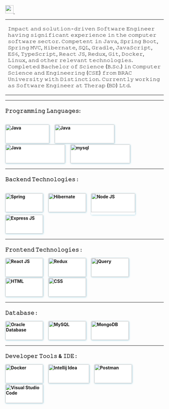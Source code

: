 
<a href="https://www.linkedin.com/in/md-sakib-khan/">
<img height="26em" src="https://img.shields.io/badge/-Md. Sakib Khan-038bc1?style=flat-square&logo=Linkedin&logoColor=white"/>
</a> &nbsp


<table>
<td>
<p>
𝙸𝚖𝚙𝚊𝚌𝚝 𝚊𝚗𝚍 𝚜𝚘𝚕𝚞𝚝𝚒𝚘𝚗-𝚍𝚛𝚒𝚟𝚎𝚗 𝚂𝚘𝚏𝚝𝚠𝚊𝚛𝚎 𝙴𝚗𝚐𝚒𝚗𝚎𝚎𝚛 𝚑𝚊𝚟𝚒𝚗𝚐 𝚜𝚒𝚐𝚗𝚒𝚏𝚒𝚌𝚊𝚗𝚝 𝚎𝚡𝚙𝚎𝚛𝚒𝚎𝚗𝚌𝚎 𝚒𝚗 𝚝𝚑𝚎 𝚌𝚘𝚖𝚙𝚞𝚝𝚎𝚛 𝚜𝚘𝚏𝚝𝚠𝚊𝚛𝚎 𝚜𝚎𝚌𝚝𝚘𝚛. 𝙲𝚘𝚖𝚙𝚎𝚝𝚎𝚗𝚝 𝚒𝚗 𝙹𝚊𝚟𝚊, 𝚂𝚙𝚛𝚒𝚗𝚐 𝙱𝚘𝚘𝚝, 𝚂𝚙𝚛𝚒𝚗𝚐 𝙼𝚅𝙲, 𝙷𝚒𝚋𝚎𝚛𝚗𝚊𝚝𝚎, 𝚂𝚀𝙻, 𝙶𝚛𝚊𝚍𝚕𝚎, 𝙹𝚊𝚟𝚊𝚂𝚌𝚛𝚒𝚙𝚝, 𝙴𝚂𝟼, 𝚃𝚢𝚙𝚎𝚂𝚌𝚛𝚒𝚙𝚝, 𝚁𝚎𝚊𝚌𝚝 𝙹𝚂, 𝚁𝚎𝚍𝚞𝚡, 𝙶𝚒𝚝, 𝙳𝚘𝚌𝚔𝚎𝚛, 𝙻𝚒𝚗𝚞𝚡, 𝚊𝚗𝚍 𝚘𝚝𝚑𝚎𝚛 𝚛𝚎𝚕𝚎𝚟𝚊𝚗𝚝 𝚝𝚎𝚌𝚑𝚗𝚘𝚕𝚘𝚐𝚒𝚎𝚜. 𝙲𝚘𝚖𝚙𝚕𝚎𝚝𝚎𝚍 𝙱𝚊𝚌𝚑𝚎𝚕𝚘𝚛 𝚘𝚏 𝚂𝚌𝚒𝚎𝚗𝚌𝚎 (𝙱.𝚂𝚌.) 𝚒𝚗 𝙲𝚘𝚖𝚙𝚞𝚝𝚎𝚛 𝚂𝚌𝚒𝚎𝚗𝚌𝚎 𝚊𝚗𝚍 𝙴𝚗𝚐𝚒𝚗𝚎𝚎𝚛𝚒𝚗𝚐 (𝙲𝚂𝙴) 𝚏𝚛𝚘𝚖 𝙱𝚁𝙰𝙲 𝚄𝚗𝚒𝚟𝚎𝚛𝚜𝚒𝚝𝚢 𝚠𝚒𝚝𝚑 𝙳𝚒𝚜𝚝𝚒𝚗𝚌𝚝𝚒𝚘𝚗. 𝙲𝚞𝚛𝚛𝚎𝚗𝚝𝚕𝚢 𝚠𝚘𝚛𝚔𝚒𝚗𝚐 𝚊𝚜 𝚂𝚘𝚏𝚝𝚠𝚊𝚛𝚎 𝙴𝚗𝚐𝚒𝚗𝚎𝚎𝚛 𝚊𝚝 𝚃𝚑𝚎𝚛𝚊𝚙 (𝙱𝙳) 𝙻𝚝𝚍.
</p>
</td>
</table> 


<hr>
<h3 align="left"><b>𝙿𝚛𝚘𝚐𝚛𝚊𝚖𝚖𝚒𝚗𝚐 𝙻𝚊𝚗𝚐𝚞𝚊𝚐𝚎𝚜:</h3>
<p>
<br> 
    <img 
        src="https://www.vectorlogo.zone/logos/java/java-horizontal.svg" 
        style="background-color: white;
                box-shadow: 1px 1px 5px 0 lightblue;
                border-radius: 0.2em" 
        alt="Java" width="140" height="60"/> &nbsp &nbsp
    <img 
        src="https://www.vectorlogo.zone/logos/javascript/javascript-horizontal.svg"
        style="background-color: white;
                box-shadow: 1px 1px 5px 0 lightblue;
                border-radius: 0.2em" 
        alt="Java" width="190" height="60"/> &nbsp &nbsp
    <img 
        src="https://www.vectorlogo.zone/logos/typescriptlang/typescriptlang-official.svg" 
        style="background-color: white;
                box-shadow: 1px 1px 5px 0 lightblue;
                border-radius: 0.2em" 
        alt="Java" width="190" height="60"/> &nbsp &nbsp
    <img 
        src="https://www.vectorlogo.zone/logos/python/python-official.svg" 
        style="background-color: white;
                box-shadow: 1px 1px 5px 0 lightblue;
                border-radius: 0.2em"  
        alt="mysql" width="190" height="60"/>&nbsp
</p>
<hr>

<h3 align="left"><b>𝙱𝚊𝚌𝚔𝚎𝚗𝚍 𝚃𝚎𝚌𝚑𝚗𝚘𝚕𝚘𝚐𝚒𝚎𝚜 :</h3>
<p>
<br>
    <img 
        src="https://www.vectorlogo.zone/logos/springio/springio-ar21.svg" 
        style="background-color: white;
                box-shadow: 1px 1px 5px 0 lightblue;
                border-radius: 0.2em" 
        alt="Spring" width="120" height="60"/> &nbsp &nbsp
    <img 
        src="https://www.vectorlogo.zone/logos/hibernate/hibernate-ar21.svg"
        style="background-color: white;
                box-shadow: 1px 1px 5px 0 lightblue;
                border-radius: 0.2em" 
        alt="Hibernate" width="120" height="60"/> &nbsp &nbsp
    <img 
        src="https://www.vectorlogo.zone/logos/nodejs/nodejs-horizontal.svg" 
        style="background-color: white;
                padding-bottom: 8px;
                box-shadow: 1px 1px 5px 0 lightblue;
                border-radius: 0.2em" 
        alt="Node JS" width="140" height="60"/> &nbsp &nbsp
    <img 
        src="https://www.vectorlogo.zone/logos/expressjs/expressjs-ar21.svg"
        style="background-color: white;
                box-shadow: 1px 1px 5px 0 lightblue;
                border-radius: 0.2em" 
        alt="Express JS" width="120" height="60"/> &nbsp &nbsp
</p>
<hr>

<h3 align="left"><b>𝙵𝚛𝚘𝚗𝚝𝚎𝚗𝚍 𝚃𝚎𝚌𝚑𝚗𝚘𝚕𝚘𝚐𝚒𝚎𝚜 :</h3>
<p>
    <img 
        src="https://www.vectorlogo.zone/logos/reactjs/reactjs-ar21.svg" 
        style="background-color: white;
                box-shadow: 1px 1px 5px 0 lightblue;
                border-radius: 0.2em" 
        alt="React JS"
        width="120" height="60"/> &nbsp &nbsp
    <img 
        src="https://www.codespot.org/assets/cover/redux-landscape.png" 
        style="background-color: white;
                box-shadow: 1px 1px 5px 0 lightblue;
                border-radius: 0.2em" 
        alt="Redux"
        width="120" height="60"/> &nbsp &nbsp
    <img 
        src="https://www.vectorlogo.zone/logos/jquery/jquery-ar21.svg"
        style="background-color: white;
                box-shadow: 1px 1px 5px 0 lightblue;
                border-radius: 0.2em" 
        alt="jQuery" width="120" height="60"/> &nbsp &nbsp
    <img 
        src="https://www.vectorlogo.zone/logos/w3_html5/w3_html5-ar21.svg"
        style="background-color: white;
                box-shadow: 1px 1px 5px 0 lightblue;
                border-radius: 0.2em" 
        alt="HTML" width="120" height="60"/> &nbsp &nbsp
    <img 
        src="https://www.vectorlogo.zone/logos/w3_css/w3_css-ar21.svg"
        style="background-color: white;
                box-shadow: 1px 1px 5px 0 lightblue;
                border-radius: 0.2em" 
        alt="CSS" width="120" height="60"/> &nbsp &nbsp
</p>

<hr>
<h3 align="left"><b>𝙳𝚊𝚝𝚊𝚋𝚊𝚜𝚎 :</h3>
    <img 
        src="https://upload.wikimedia.org/wikipedia/commons/d/d6/%D8%A6%DB%86%D8%B1%D8%A7%DA%A9%DA%B5.png"
        style="background-color: white;
                box-shadow: 1px 1px 5px 0 lightblue;
                border-radius: 0.2em" 
        alt="Oracle Database" width="120" height="60"/> &nbsp &nbsp
    <img 
        src="https://www.vectorlogo.zone/logos/mysql/mysql-horizontal.svg"
        style="background-color: white;
                box-shadow: 1px 1px 5px 0 lightblue;
                border-radius: 0.2em" 
        alt="MySQL" width="120" height="60"/> &nbsp &nbsp
    <img 
        src="https://www.vectorlogo.zone/logos/mongodb/mongodb-ar21.svg"
        style="background-color: white;
                box-shadow: 1px 1px 5px 0 lightblue;
                border-radius: 0.2em" 
        alt="MongoDB" width="120" height="60"/> &nbsp &nbsp
<p>

<hr>
<h3 align="left"><b>𝙳𝚎𝚟𝚎𝚕𝚘𝚙𝚎𝚛 𝚃𝚘𝚘𝚕𝚜 & 𝙸𝙳𝙴 :</h3>
    <img 
        src="https://www.vectorlogo.zone/logos/docker/docker-ar21.svg"
        style="background-color: white;
                box-shadow: 1px 1px 5px 0 lightblue;
                border-radius: 0.2em" 
        alt="Docker" width="120" height="60"/> &nbsp &nbsp
    <img 
        src="https://icon-library.com/images/intellij-idea-icon/intellij-idea-icon-26.jpg"
        style="background-color: white;
                box-shadow: 1px 1px 5px 0 lightblue;
                border-radius: 0.2em" 
        alt="Intellij Idea" width="130" height="60"/> &nbsp &nbsp
    <img 
        src="https://www.vectorlogo.zone/logos/getpostman/getpostman-ar21.svg"
        style="background-color: white;
                box-shadow: 1px 1px 5px 0 lightblue;
                border-radius: 0.2em" 
        alt="Postman" width="120" height="60"/> &nbsp &nbsp
    <img 
        src="https://www.vectorlogo.zone/logos/visualstudio_code/visualstudio_code-ar21.svg"
        style="background-color: white;
                box-shadow: 1px 1px 5px 0 lightblue;
                border-radius: 0.2em" 
        alt="Visual Studio Code" width="120" height="60"/> &nbsp &nbsp
<p>
